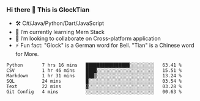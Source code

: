 ### Hi there 👋 This is GlockTian

- 🛠️ C#/Java/Python/Dart/JavaScript
- 🌱 I’m currently learning Mern Stack
- 👯 I’m looking to collaborate on Cross-platform application
- ⚡ Fun fact: "Glock" is a German word for Bell. "Tian" is a Chinese word for More.


<!--START_SECTION:waka-->

```text
Python       7 hrs 16 mins   ████████████████░░░░░░░░░   63.41 %
CSV          1 hr 46 mins    ████░░░░░░░░░░░░░░░░░░░░░   15.51 %
Markdown     1 hr 31 mins    ███▒░░░░░░░░░░░░░░░░░░░░░   13.24 %
SQL          24 mins         █░░░░░░░░░░░░░░░░░░░░░░░░   03.54 %
Text         22 mins         ▓░░░░░░░░░░░░░░░░░░░░░░░░   03.28 %
Git Config   4 mins          ░░░░░░░░░░░░░░░░░░░░░░░░░   00.63 %
```

<!--END_SECTION:waka-->

<!--
**GlockTian/GlockTian** is a ✨ _special_ ✨ repository because its `README.md` (this file) appears on your GitHub profile.

Here are some ideas to get you started:

- 🔭 I’m currently working on ...
- 🌱 I’m currently learning ...
- 👯 I’m looking to collaborate on ...
- 🤔 I’m looking for help with ...
- 💬 Ask me about ...
- 📫 How to reach me: ...
- 😄 Pronouns: ...
- ⚡ Fun fact: ...
-->
